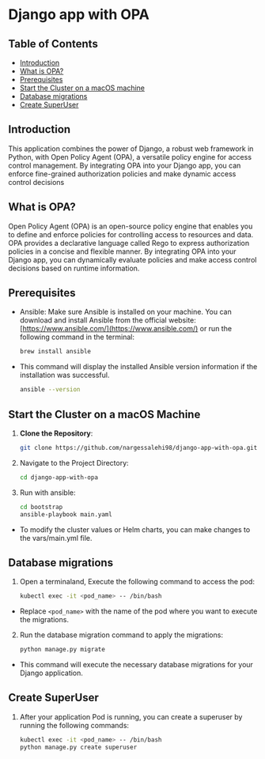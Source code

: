 # Django app with OPA
## Table of Contents
   * [Introduction](#introduction)
   * [What is OPA?](#what-is-opa)
   * [Prerequisites](#prerequisites)
   * [Start the Cluster on a macOS machine](#start-the-cluster-on-a-macos-machine)
   * [Database migrations](#database-migrations)
   * [Create SuperUser](#create-superuser)

## Introduction
This application combines the power of Django, a robust web framework in Python, with Open Policy Agent (OPA), a versatile policy engine for access control management. By integrating OPA into your Django app, you can enforce fine-grained authorization policies and make dynamic access control decisions


## What is OPA?
Open Policy Agent (OPA) is an open-source policy engine that enables you to define and enforce policies for controlling access to resources and data. OPA provides a declarative language called Rego to express authorization policies in a concise and flexible manner. By integrating OPA into your Django app, you can dynamically evaluate policies and make access control decisions based on runtime information.

## Prerequisites
- Ansible: Make sure Ansible is installed on your machine. You can download and install Ansible from the official website: [https://www.ansible.com/](https://www.ansible.com/) or run the following command in the terminal:
   ``` bash
  brew install ansible
  ```
- This command will display the installed Ansible version information if the installation was successful.
  ```bash
  ansible --version
  ```


## Start the Cluster on a macOS Machine

1. **Clone the Repository**:

   ```bash
   git clone https://github.com/nargessalehi98/django-app-with-opa.git
   ```

2. Navigate to the Project Directory:

   ```bash
   cd django-app-with-opa
   ```

3. Run with ansible:
   ```bash
   cd bootstrap
   ansible-playbook main.yaml
   ```
- To modify the cluster values or Helm charts, you can make changes to the vars/main.yml file.

## Database migrations

1. Open a terminaland, Execute the following command to access the pod:
   ```bash
   kubectl exec -it <pod_name> -- /bin/bash
   ```
- Replace `<pod_name>` with the name of the pod where you want to execute the migrations.

2. Run the database migration command to apply the migrations:
   ```bash
   python manage.py migrate
   ```
- This command will execute the necessary database migrations for your Django application.

## Create SuperUser

1. After your application Pod is running, you can create a superuser by running the following commands:
    ```bash 
   kubectl exec -it <pod_name> -- /bin/bash
   python manage.py create superuser
   ```